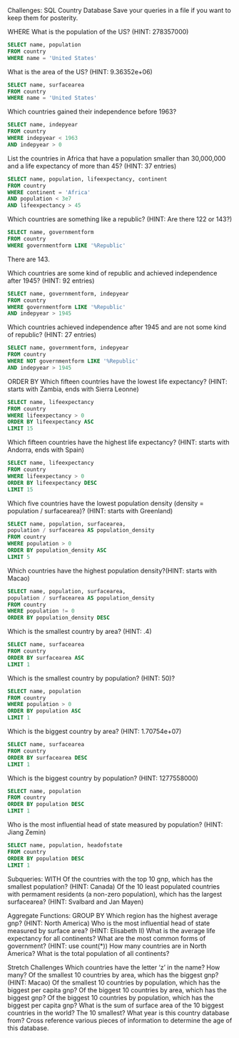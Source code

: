 Challenges: SQL Country Database
Save your queries in a file if you want to keep them for posterity.

WHERE
What is the population of the US? (HINT: 278357000)
```sql
SELECT name, population
FROM country
WHERE name = 'United States'
```
What is the area of the US? (HINT: 9.36352e+06)
```sql
SELECT name, surfacearea 
FROM country
WHERE name = 'United States'
```
Which countries gained their independence before 1963?
```sql
SELECT name, indepyear
FROM country
WHERE indepyear < 1963 
AND indepyear > 0
```

List the countries in Africa that have a population smaller than 30,000,000 and a life expectancy of more than 45? (HINT: 37 entries)
```sql
SELECT name, population, lifeexpectancy, continent
FROM country
WHERE continent = 'Africa'
AND population < 3e7
AND lifeexpectancy > 45
```

Which countries are something like a republic? (HINT: Are there 122 or 143?)
```sql
SELECT name, governmentform
FROM country
WHERE governmentform LIKE '%Republic'
```
There are 143.

Which countries are some kind of republic and achieved independence after 1945? (HINT: 92 entries)
```sql
SELECT name, governmentform, indepyear 
FROM country
WHERE governmentform LIKE '%Republic' 
AND indepyear > 1945
```

Which countries achieved independence after 1945 and are not some kind of republic? (HINT: 27 entries)
```sql
SELECT name, governmentform, indepyear 
FROM country
WHERE NOT governmentform LIKE '%Republic' 
AND indepyear > 1945
```

ORDER BY
Which fifteen countries have the lowest life expectancy? (HINT: starts with Zambia, ends with Sierra Leonne)
```sql
SELECT name, lifeexpectancy
FROM country
WHERE lifeexpectancy > 0
ORDER BY lifeexpectancy ASC
LIMIT 15
```

Which fifteen countries have the highest life expectancy? (HINT: starts with Andorra, ends with Spain)
```sql
SELECT name, lifeexpectancy
FROM country
WHERE lifeexpectancy > 0
ORDER BY lifeexpectancy DESC
LIMIT 15
```

Which five countries have the lowest population density (density = population / surfacearea)? (HINT: starts with Greenland)
```sql
SELECT name, population, surfacearea,
population / surfacearea AS population_density
FROM country
WHERE population > 0
ORDER BY population_density ASC
LIMIT 5
```
<!-- could've also done WHERE population != 0 -->

Which countries have the highest population density?(HINT: starts with Macao)
```sql
SELECT name, population, surfacearea,
population / surfacearea AS population_density
FROM country
WHERE population != 0
ORDER BY population_density DESC
```

Which is the smallest country by area? (HINT: .4)
```sql
SELECT name, surfacearea
FROM country
ORDER BY surfacearea ASC
LIMIT 1
```

Which is the smallest country by population? (HINT: 50)?
```sql
SELECT name, population
FROM country
WHERE population > 0
ORDER BY population ASC
LIMIT 1
```

Which is the biggest country by area? (HINT: 1.70754e+07)
```sql
SELECT name, surfacearea
FROM country
ORDER BY surfacearea DESC
LIMIT 1
```

Which is the biggest country by population? (HINT: 1277558000)
```sql
SELECT name, population
FROM country
ORDER BY population DESC
LIMIT 1
```

Who is the most influential head of state measured by population? (HINT: Jiang Zemin)
```sql
SELECT name, population, headofstate
FROM country
ORDER BY population DESC
LIMIT 1
```


Subqueries: WITH
Of the countries with the top 10 gnp, which has the smallest population? (HINT: Canada)
Of the 10 least populated countries with permament residents (a non-zero population), which has the largest surfacearea? (HINT: Svalbard and Jan Mayen)

Aggregate Functions: GROUP BY
Which region has the highest average gnp? (HINT: North America)
Who is the most influential head of state measured by surface area? (HINT: Elisabeth II)
What is the average life expectancy for all continents?
What are the most common forms of government? (HINT: use count(*))
How many countries are in North America?
What is the total population of all continents?

Stretch Challenges
Which countries have the letter ‘z’ in the name? How many?
Of the smallest 10 countries by area, which has the biggest gnp? (HINT: Macao)
Of the smallest 10 countries by population, which has the biggest per capita gnp?
Of the biggest 10 countries by area, which has the biggest gnp?
Of the biggest 10 countries by population, which has the biggest per capita gnp?
What is the sum of surface area of the 10 biggest countries in the world? The 10 smallest?
What year is this country database from? Cross reference various pieces of information to determine the age of this database.
